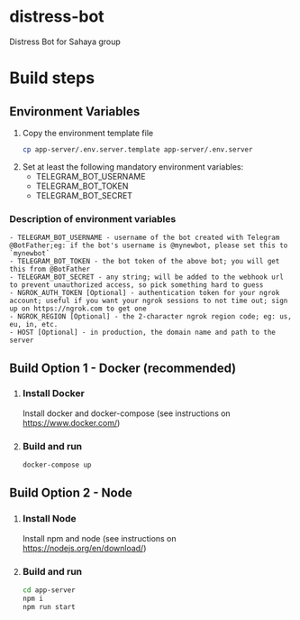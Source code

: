 # distress-bot
Distress Bot for Sahaya group

# Build steps

## Environment Variables
1.  Copy the environment template file
    ```bash
    cp app-server/.env.server.template app-server/.env.server
    ``` 
2.  Set at least the following mandatory environment variables:
    - TELEGRAM_BOT_USERNAME
    - TELEGRAM_BOT_TOKEN
    - TELEGRAM_BOT_SECRET

### Description of environment variables
    - TELEGRAM_BOT_USERNAME - username of the bot created with Telegram @BotFather;eg: if the bot's username is @mynewbot, please set this to `mynewbot`
    - TELEGRAM_BOT_TOKEN - the bot token of the above bot; you will get this from @BotFather
    - TELEGRAM_BOT_SECRET - any string; will be added to the webhook url to prevent unauthorized access, so pick something hard to guess
    - NGROK_AUTH_TOKEN [Optional] - authentication token for your ngrok account; useful if you want your ngrok sessions to not time out; sign up on https://ngrok.com to get one
    - NGROK_REGION [Optional] - the 2-character ngrok region code; eg: us, eu, in, etc.
    - HOST [Optional] - in production, the domain name and path to the server

## Build Option 1 - Docker (recommended)

1.  ### Install Docker
    Install docker and docker-compose (see instructions on https://www.docker.com/)

2.  ### Build and run
    ```bash
    docker-compose up
    ```

## Build Option 2 - Node

1.  ### Install Node
    Install npm and node (see instructions on https://nodejs.org/en/download/)

2.  ### Build and run
    ```bash
    cd app-server
    npm i
    npm run start
    ```
